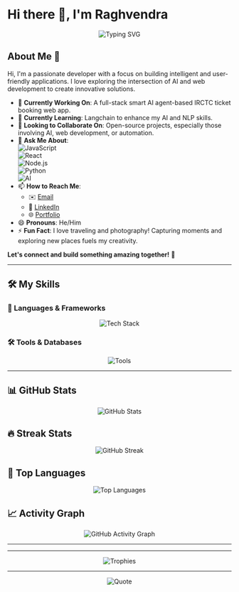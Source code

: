 # Hi there 👋, I'm Raghvendra

<p align="center">
  <img src="https://readme-typing-svg.herokuapp.com?font=Fira+Code&pause=1000&color=F7DF1E&width=435&lines=Passionate+Developer;AI+%7C+Web+%7C+Automation;Always+Learning+New+Things!" alt="Typing SVG" />
</p>

## About Me 👋

Hi, I'm a passionate developer with a focus on building intelligent and user-friendly applications. I love exploring the intersection of AI and web development to create innovative solutions.

- 🔭 **Currently Working On**: A full-stack smart AI agent-based IRCTC ticket booking web app.
- 🌱 **Currently Learning**: Langchain to enhance my AI and NLP skills.
- 👯 **Looking to Collaborate On**: Open-source projects, especially those involving AI, web development, or automation.
- 💬 **Ask Me About**:  
  ![JavaScript](https://img.shields.io/badge/JavaScript-F7DF1E?style=flat&logo=javascript&logoColor=black)  
  ![React](https://img.shields.io/badge/React-20232A?style=flat&logo=react&logoColor=61DAFB)  
  ![Node.js](https://img.shields.io/badge/Node.js-339933?style=flat&logo=nodedotjs&logoColor=white)  
  ![Python](https://img.shields.io/badge/Python-3776AB?style=flat&logo=python&logoColor=white)  
  ![AI](https://img.shields.io/badge/AI-FF6F61?style=flat&logo=openai&logoColor=white)
- 📫 **How to Reach Me**:  
  - ✉️ [Email](mailto:techbite88@gmail.com)  
  - 🔗 [LinkedIn](https://www.linkedin.com/in/raghvendra88)
  - 🌐 [Portfolio](https://procodz.live/)    
- 😄 **Pronouns**: He/Him
- ⚡ **Fun Fact**: I love traveling and photography! Capturing moments and exploring new places fuels my creativity.

**Let's connect and build something amazing together!** 🚀

---

## 🛠 My Skills

### 🚀 Languages & Frameworks
<p align="center">
  <img src="https://skillicons.dev/icons?i=js,python,cpp,react,nodejs,express" alt="Tech Stack" />
</p>

### 🛠 Tools & Databases
<p align="center">
  <img src="https://skillicons.dev/icons?i=git,aws,visualstudio,mongodb,redis,postman" alt="Tools" />
</p>

---

## 📊 GitHub Stats
<p align="center">
  <img src="https://github-readme-stats.vercel.app/api?username=procodz&show_icons=true&theme=radical" alt="GitHub Stats" />
</p>

## 🔥 Streak Stats
<p align="center">
  <img src="https://github-readme-streak-stats.herokuapp.com/?user=procodz&theme=radical" alt="GitHub Streak" />
</p>

## 📌 Top Languages
<p align="center">
  <img src="https://github-readme-stats.vercel.app/api/top-langs/?username=procodz&layout=compact&theme=radical" alt="Top Languages" />
</p>

## 📈 Activity Graph
<p align="center">
  <img src="https://github-readme-activity-graph.vercel.app/graph?username=procodz&theme=github" alt="GitHub Activity Graph" />
</p>

---

---

<p align="center">
  <img src="https://github-profile-trophy.vercel.app/?username=procodz&theme=darkhub&no-frame=true&margin-w=15" alt="Trophies" />
</p>

---

<p align="center">
  <img src="https://quotes-github-readme.vercel.app/api?type=horizontal&theme=radical" alt="Quote" />
</p>



